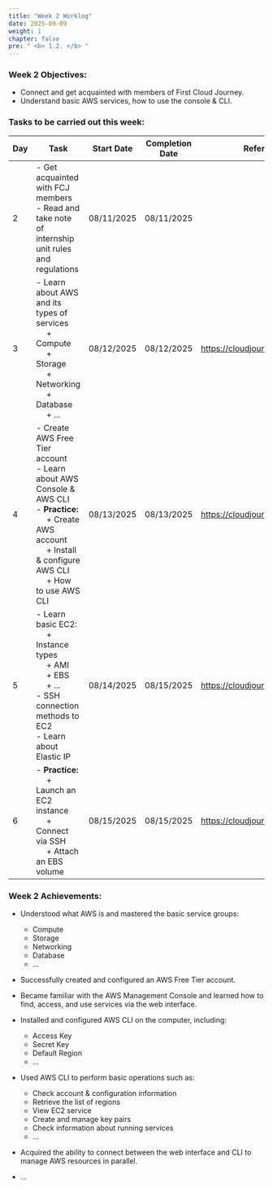 ```yaml
---
title: "Week 2 Worklog"
date: 2025-09-09
weight: 1
chapter: false
pre: " <b> 1.2. </b> "
---
```


### Week 2 Objectives:

-   Connect and get acquainted with members of First Cloud Journey.
-   Understand basic AWS services, how to use the console & CLI.

### Tasks to be carried out this week:

| Day | Task                                                                                                                                                                                                   | Start Date | Completion Date | Reference Material                        |
| --- | ------------------------------------------------------------------------------------------------------------------------------------------------------------------------------------------------------ | ---------- | --------------- | ----------------------------------------- |
| 2   | - Get acquainted with FCJ members <br> - Read and take note of internship unit rules and regulations                                                                                                   | 08/11/2025 | 08/11/2025      |
| 3   | - Learn about AWS and its types of services <br>&emsp; + Compute <br>&emsp; + Storage <br>&emsp; + Networking <br>&emsp; + Database <br>&emsp; + ... <br>                                              | 08/12/2025 | 08/12/2025      | <https://cloudjourney.awsstudygroup.com/> |
| 4   | - Create AWS Free Tier account <br> - Learn about AWS Console & AWS CLI <br> - **Practice:** <br>&emsp; + Create AWS account <br>&emsp; + Install & configure AWS CLI <br> &emsp; + How to use AWS CLI | 08/13/2025 | 08/13/2025      | <https://cloudjourney.awsstudygroup.com/> |
| 5   | - Learn basic EC2: <br>&emsp; + Instance types <br>&emsp; + AMI <br>&emsp; + EBS <br>&emsp; + ... <br> - SSH connection methods to EC2 <br> - Learn about Elastic IP <br>                              | 08/14/2025 | 08/15/2025      | <https://cloudjourney.awsstudygroup.com/> |
| 6   | - **Practice:** <br>&emsp; + Launch an EC2 instance <br>&emsp; + Connect via SSH <br>&emsp; + Attach an EBS volume                                                                                     | 08/15/2025 | 08/15/2025      | <https://cloudjourney.awsstudygroup.com/> |

### Week 2 Achievements:

-   Understood what AWS is and mastered the basic service groups:

    -   Compute
    -   Storage
    -   Networking
    -   Database
    -   ...

-   Successfully created and configured an AWS Free Tier account.

-   Became familiar with the AWS Management Console and learned how to find, access, and use services via the web interface.

-   Installed and configured AWS CLI on the computer, including:

    -   Access Key
    -   Secret Key
    -   Default Region
    -   ...

-   Used AWS CLI to perform basic operations such as:

    -   Check account & configuration information
    -   Retrieve the list of regions
    -   View EC2 service
    -   Create and manage key pairs
    -   Check information about running services
    -   ...

-   Acquired the ability to connect between the web interface and CLI to manage AWS resources in parallel.
-   ...
